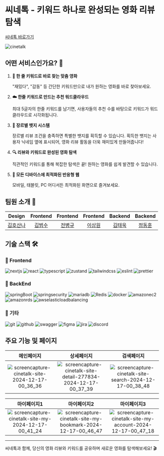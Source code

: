 # 씨네톡 - 키워드 하나로 완성되는 영화 리뷰 탐색

[씨네톡 바로가기](https://www.cinetalk.site/)
  
![cinetalk](https://github.com/user-attachments/assets/bd3c116a-fa3e-44b8-ab4e-1b35e4420b9a)

## 어떤 서비스인가요? 🎥

1. **🔑 한 줄 키워드로 바로 찾는 맞춤 영화**

   "재밌다", "감동" 등 간단한 키워드만으로 내가 원하는 영화를 바로 찾아보세요.

2. **☁️ 한줄 키워드로 만드는 추천 워드클라우드**

   최대 5글자의 한줄 키워드를 남기면, 사용자들의 추천 수를 바탕으로 키워드가 워드클라우드로 시각화됩니다.

3. **🏅 장르별 뱃지 시스템**

   장르별 리뷰 조건을 충족하면 특별한 뱃지를 획득할 수 있습니다.
   획득한 뱃지는 사용자 닉네임 옆에 표시되어, 영화 리뷰 활동을 더욱 재미있게 만들어줍니다!

4. **🔍 리뷰와 키워드로 완성된 영화 탐색**

   직관적인 키워드를 통해 복잡한 탐색은 끝! 원하는 영화를 쉽게 발견할 수 있습니다.

5. **📱 모든 디바이스에 최적화된 반응형 웹**

   모바일, 태블릿, PC 어디서든 최적화된 화면으로 즐겨보세요.

 

## 팀원 소개 👥

|                  Design                  |                Frontend                |                Frontend                |               Frontend                |                Backend                |                 Backend                 |
| :--------------------------------------: | :------------------------------------: | :------------------------------------: | :-----------------------------------: | :-----------------------------------: | :-------------------------------------: |
| [김호산나](https://blog.naver.com/mtme_) | [김범수](https://github.com/Devinix00) | [전병규](https://github.com/lovaoi777) | [이상원](https://github.com/bisari31) | [김태욱](https://github.com/TAEWOOKK) | [정동훈](https://github.com/jjeongdong) |

## 기술 스택 🛠️

### 🚀 Frontend

![nextjs](https://img.shields.io/badge/nextjs-000000?style=for-the-badge&logo=nextdotjs&logoColor=fff)
![react](https://img.shields.io/badge/react-61DAFB?style=for-the-badge&logo=react&logoColor=000)
![typescript](https://img.shields.io/badge/typescript-3178C6?style=for-the-badge&logo=typescript&logoColor=fff)
![zustand](https://img.shields.io/badge/zustand-000?style=for-the-badge&logo=zustand&logoColor=000)
![tailwindcss](https://img.shields.io/badge/tailwindcss-fff?style=for-the-badge&logo=tailwindcss&logoColor=06B6D4)
![eslint](https://img.shields.io/badge/eslint-4B32C3?style=for-the-badge&logo=eslint&logoColor=fff)
![prettier](https://img.shields.io/badge/prettier-F7B93E?style=for-the-badge&logo=prettier&logoColor=000)

### 🚀 BackEnd
![springBoot](https://img.shields.io/badge/springboot-6DB33F?style=for-the-badge&logo=springboot&logoColor=000)
![springsecurity](https://img.shields.io/badge/spring_security-6DB33F?style=for-the-badge&logo=springsecurity&logoColor=000)
![mariadb](https://img.shields.io/badge/mariadb-003545?style=for-the-badge&logo=mariadb&logoColor=000)
![Redis](https://img.shields.io/badge/Redis-FF4438?style=for-the-badge&logo=Redis&logoColor=000)
![docker](https://img.shields.io/badge/docker-2496ED?style=for-the-badge&logo=docker&logoColor=000)
![amazonec2](https://img.shields.io/badge/amazon_ec2-FF9900?style=for-the-badge&logo=amazonec2&logoColor=000)
![amazonrds](https://img.shields.io/badge/amazon_rds-527FFF?style=for-the-badge&logo=amazonrds&logoColor=000)
![awselasticloadbalancing](https://img.shields.io/badge/aws_elastic_load_balancing-8C4FFF?style=for-the-badge&logo=awselasticloadbalancing&logoColor=000)


### 💼 기타

![git](https://img.shields.io/badge/git-F05032?style=for-the-badge&logo=git&logoColor=fff)
![github](https://img.shields.io/badge/github-F05032?style=for-the-badge&logo=github&logoColor=fff)
![swagger](https://img.shields.io/badge/swagger-85EA2D?style=for-the-badge&logo=swagger&logoColor=000)
![figma](https://img.shields.io/badge/figma-F24E1E?style=for-the-badge&logo=figma&logoColor=fff)
![jira](https://img.shields.io/badge/jira-0052CC?style=for-the-badge&logo=jira&logoColor=fff)
![discord](https://img.shields.io/badge/discord-181717?style=for-the-badge&logo=discord&logoColor=fff)

## 주요 기능 및 페이지

|                                                             메인페이지                                                              |                                                                    상세페이지                                                                     |                                                                 검색페이지                                                                 |
| :---------------------------------------------------------------------------------------------------------------------------------: | :-----------------------------------------------------------------------------------------------------------------------------------------------: | :----------------------------------------------------------------------------------------------------------------------------------------: |
| ![screencapture-cinetalk-site-2024-12-17-00_36_36](https://github.com/user-attachments/assets/85e15905-5eba-4304-832b-45437faee9af) | ![screencapture-cinetalk-site-detail-277834-2024-12-17-00_37_39](https://github.com/user-attachments/assets/3de52887-995b-4f97-8178-e1f3361023a6) | ![screencapture-cinetalk-site-search-2024-12-17-00_38_48](https://github.com/user-attachments/assets/c056f636-4dea-46af-893e-4435b5ad4780) |

|                                                              마이페이지1                                                               |                                                                   마이페이지2                                                                   |                                                                  마이페이지3                                                                   |
| :------------------------------------------------------------------------------------------------------------------------------------: | :---------------------------------------------------------------------------------------------------------------------------------------------: | :--------------------------------------------------------------------------------------------------------------------------------------------: |
| ![screencapture-cinetalk-site-my-2024-12-17-00_41_24](https://github.com/user-attachments/assets/0a4ead70-59c1-4d23-9fcf-1257cdccbfac) | ![screencapture-cinetalk-site-my-bookmark-2024-12-17-00_46_47](https://github.com/user-attachments/assets/b7c46e95-bd0f-4432-891a-bab1f90d7677) | ![screencapture-cinetalk-site-my-account-2024-12-17-00_47_18](https://github.com/user-attachments/assets/4d9c9753-e8b9-4488-bbb5-e22d19bf087d) |

---

씨네톡과 함께, 당신의 영화 리뷰와 키워드를 공유하며 새로운 영화를 탐색해보세요! 🎬
